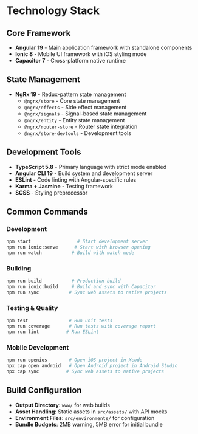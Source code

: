 # Technology Stack

## Core Framework
- **Angular 19** - Main application framework with standalone components
- **Ionic 8** - Mobile UI framework with iOS styling mode
- **Capacitor 7** - Cross-platform native runtime

## State Management
- **NgRx 19** - Redux-pattern state management
  - `@ngrx/store` - Core state management
  - `@ngrx/effects` - Side effect management
  - `@ngrx/signals` - Signal-based state management
  - `@ngrx/entity` - Entity state management
  - `@ngrx/router-store` - Router state integration
  - `@ngrx/store-devtools` - Development tools

## Development Tools
- **TypeScript 5.8** - Primary language with strict mode enabled
- **Angular CLI 19** - Build system and development server
- **ESLint** - Code linting with Angular-specific rules
- **Karma + Jasmine** - Testing framework
- **SCSS** - Styling preprocessor

## Common Commands

### Development
```bash
npm start                 # Start development server
npm run ionic:serve      # Start with browser opening
npm run watch           # Build with watch mode
```

### Building
```bash
npm run build           # Production build
npm run ionic:build     # Build and sync with Capacitor
npm run sync           # Sync web assets to native projects
```

### Testing & Quality
```bash
npm test               # Run unit tests
npm run coverage       # Run tests with coverage report
npm run lint          # Run ESLint
```

### Mobile Development
```bash
npm run openios        # Open iOS project in Xcode
npx cap open android   # Open Android project in Android Studio
npx cap sync          # Sync web assets to native projects
```

## Build Configuration
- **Output Directory**: `www/` for web builds
- **Asset Handling**: Static assets in `src/assets/` with API mocks
- **Environment Files**: `src/environments/` for configuration
- **Bundle Budgets**: 2MB warning, 5MB error for initial bundle